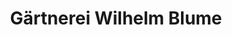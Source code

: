 ---
title: "Gärtnerei Wilhelm Blume"
url: /ronnenberg/gaertnerei-wilhelm-blume/
shop: Garten-Center
---